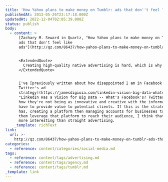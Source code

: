 ```yaml
---
title: 'How Yahoo plans to make money on Tumblr: ads that don''t feel like ads'
publishedAt: 2013-05-26T23:17:18.000Z
updatedAt: 2022-12-04T02:05:39.000Z
status: publish
body:
  - content: >
      [Zachary M. Seward in Quartz, "How Yahoo plans to make money on Tumblr:
      ads that don't feel like
      ads"](http://qz.com/86437/how-yahoo-plans-to-make-money-on-tumblr-ads-that-dont-feel-like-ads/):


      <ExtendedQuote>
        Creating high-quality native advertising is hard, which is why it wouldn't be surprising if Tumblr also began to fashion itself as an ad agency, charging brands for advice on how to become the next Comedy Central on Tumblr. Indeed, the presentation to advertisers promises "best practices and content strategy support from the Tumblr team."
      </ExtendedQuote>


      I've [previously written about how disappointed I am in Facebook and
      Twitter's ad
      strategy](https://jamesdigioia.com/linkedin-vision-big-data-whats-facebooks-twitters/
      "LinkedIn Has a Vision for Big Data -- What's Facebook's? Twitter's?"),
      how they're not being as innovative and creative with the information they
      have to provide value to potential clients. If this is the strategy Tumblr
      has, creating a platform then managing accounts for businesses to help
      them leverage that platform to reach their audience, I think that's far
      more interesting than straight advertising.
    _template: richText
link:
  url: >-
    http://qz.com/86437/how-yahoo-plans-to-make-money-on-tumblr-ads-that-dont-feel-like-ads/
categories:
  - reference: content/categories/social-media.md
tags:
  - reference: content/tags/advertising.md
  - reference: content/tags/agency.md
  - reference: content/tags/tumblr.md
_template: link
---
```



